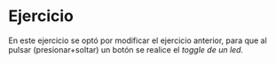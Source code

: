 # Ejercicio

En este ejercicio se optó por modificar el ejercicio anterior, para que al pulsar (presionar+soltar) un botón se realice el <i> toggle <i> de un led. 
